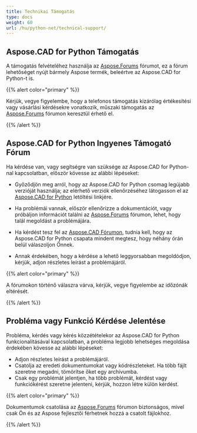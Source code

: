 ```yaml
---
title: Technikai Támogatás
type: docs
weight: 60
url: /hu/python-net/technical-support/
---
```


## **Aspose.CAD for Python Támogatás**

A támogatás felvételéhez használja az [Aspose.Forums](https://forum.aspose.com/c/cad/19) fórumot, ez a fórum lehetőséget nyújt bármely Aspose termék, beleértve az Aspose.CAD for Python-t is.

{{% alert color="primary" %}} 

Kérjük, vegye figyelembe, hogy a telefonos támogatás kizárólag értékesítési vagy vásárlási kérdésekre vonatkozik, műszaki támogatás az [Aspose.Forums](https://forum.aspose.com/c/cad/19) fórumon keresztül érhető el.

{{% /alert %}}

## **Aspose.CAD for Python Ingyenes Támogató Fórum**

Ha kérdése van, vagy segítségre van szüksége az Aspose.CAD for Python-nal kapcsolatban, először kövesse az alábbi lépéseket:

- Győződjön meg arról, hogy az Aspose.CAD for Python csomag legújabb verzióját használja; az elérhető verziók ellenőrzéséhez látogasson el az [Aspose.CAD for Python](https://pypi.org/project/aspose-cad/) letöltési linkjére.

- Ha problémái vannak, először ellenőrizze a dokumentációt, vagy próbáljon információt találni az [Aspose.Forums](https://forum.aspose.com/c/cad/19) fórumon, lehet, hogy talál megoldást a problémájára.
- Ha kérdést tesz fel az [Aspose.CAD Fórumon](https://forum.aspose.com/c/cad/19), tudnia kell, hogy az Aspose.CAD for Python csapata mindent megtesz, hogy néhány órán belül válaszoljon Önnek.
- Annak érdekében, hogy a kérdése a lehető leggyorsabban megoldódjon, kérjük, adjon részletes leírást a problémájáról.

{{% alert color="primary" %}}

A fórumokon történő válaszra várva, kérjük, vegye figyelembe az időzónák eltérését.

{{% /alert %}}

## **Probléma vagy Funkció Kérdése Jelentése**

Probléma, kérdés vagy kérés közzétételekor az Aspose.CAD for Python funkcionalitásával kapcsolatban, a probléma legjobb lehetséges megoldása érdekében kövesse az alábbi lépéseket:

- Adjon részletes leírást a problémájáról.
- Csatolja az eredeti dokumentumokat vagy kódrészleteket. Ha több fájlt szeretne megadni, tömörítse őket egy archívumba.
- Csak egy problémát jelentjen, ha több problémát, kérdést vagy funkciókérést szeretne jelenteni, kérjük, hozzon létre külön kérdést.

{{% alert color="primary" %}}

Dokumentumok csatolása az [Aspose.Forums](https://forum.aspose.com/c/cad/19) fórumon biztonságos, mivel csak Ön és az Aspose fejlesztői férhetnek hozzá a csatolt fájlokhoz.

{{% /alert %}}
